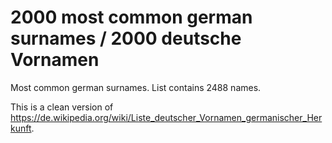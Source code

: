 # 2000 most common german surnames / 2000 deutsche Vornamen
Most common german surnames. List contains 2488 names.

This is a clean version of https://de.wikipedia.org/wiki/Liste_deutscher_Vornamen_germanischer_Herkunft. 
